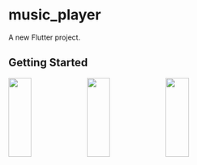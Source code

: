 # music_player

A new Flutter project.

## Getting Started
<p>
<img src="https://github.com/music_player/assets/119857263/d5c8820b-5a1b-442d-8dd8-a34025d6e331" height="20%" width="30%" >
<img src="https://github.com/music_player/assets/119857263/69fb360f-77dd-4a5b-9e9c-2fa777d6bfa2" height="20%" width="30%" >
<img src="https://github.com/music_player/assets/119857263/22544bf4-d54a-4aef-bfe2-d002530a042e" height="20%" width="30%" >

</p>
